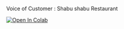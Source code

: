 Voice of Customer : Shabu shabu Restaurant

[![Open In Colab](https://colab.research.google.com/assets/colab-badge.svg)](https://colab.research.google.com/drive/1MYvO37lUADCvqCFcoOqQQA_4v0pHeGhS?usp=sharing)
